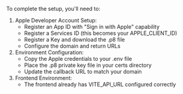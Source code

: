 To complete the setup, you'll need to:

1. Apple Developer Account Setup:
   - Register an App ID with "Sign in with Apple" capability
   - Register a Services ID (this becomes your APPLE_CLIENT_ID)
   - Register a Key and download the .p8 file
   - Configure the domain and return URLs
2. Environment Configuration:
   - Copy the Apple credentials to your .env file
   - Place the .p8 private key file in your certs directory
   - Update the callback URL to match your domain
3. Frontend Environment:
   - The frontend already has VITE_API_URL configured correctly
